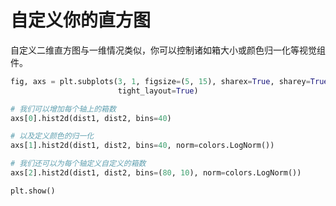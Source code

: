 # 自定义你的直方图

自定义二维直方图与一维情况类似，你可以控制诸如箱大小或颜色归一化等视觉组件。

```python
fig, axs = plt.subplots(3, 1, figsize=(5, 15), sharex=True, sharey=True,
                        tight_layout=True)

# 我们可以增加每个轴上的箱数
axs[0].hist2d(dist1, dist2, bins=40)

# 以及定义颜色的归一化
axs[1].hist2d(dist1, dist2, bins=40, norm=colors.LogNorm())

# 我们还可以为每个轴定义自定义的箱数
axs[2].hist2d(dist1, dist2, bins=(80, 10), norm=colors.LogNorm())

plt.show()
```
